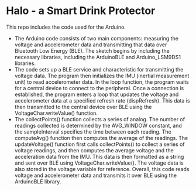 # Halo - a Smart Drink Protector

This repo includes the code used for the Arduino. 

  * The Arduino code consists of two main components: measuring the voltage and accelerometer data and transmitting that data over Bluetooth Low Energy (BLE). The sketch begins by including the necessary libraries, including the ArduinoBLE and Arduino_LSM9DS1 libraries.
  * The code sets up a BLE service and characteristic for transmitting the voltage data. The program then initializes the IMU (inertial measurement unit) to read accelerometer data. In the loop function, the program waits for a central device to connect to the peripheral. Once a connection is established, the program enters a loop that updates the voltage and accelerometer data at a specified refresh rate (dispRefresh). This data is then transmitted to the central device over BLE using the VoltageChar.writeValue() function.
  * The collectPoints() function collects a series of analog. The number of readings collected is determined by the AVG_WINDOW constant, and the sampleInterval specifies the time between each reading. The computeAvg() function then computes the average of the readings. The updateVoltage() function first calls collectPoints() to collect a series of voltage readings, and then computes the average voltage and the acceleration data from the IMU. This data is then formatted as a string and sent over BLE using VoltageChar.writeValue(). The voltage data is also stored in the voltage variable for reference. Overall, this code reads voltage and accelerometer data and transmits it over BLE using the ArduinoBLE library.
